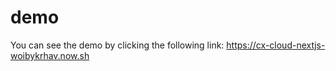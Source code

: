 # demo

You can see the demo by clicking the following link: https://cx-cloud-nextjs-woibykrhav.now.sh
